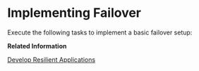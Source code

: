 <!-- loiodf972c5529004c428e05a90966d17dca -->

# Implementing Failover

Execute the following tasks to implement a basic failover setup:

**Related Information**  


[Develop Resilient Applications](../develop-and-build/develop-resilient-applications-b1b929a.md "Our best practices about resilient application design help you to make your applications running on SAP BTP stable and highly available.")

